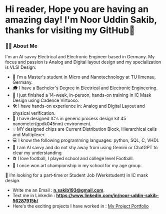 # Hi reader, Hope you are having an amazing day! I'm Noor Uddin Sakib, thanks for visiting my GitHub👋
### 👨‍💻 About Me

I'm an AI savvy Electrical and Electronic Engineer based in Germany. My focus and passion is Analog and Digital layout design and my specialization is VLSI Design.

- 🌱 I’m a Master's student in Micro and Nanotechnology at TU Ilmenau, Germany.
- 🎓 I have a Bachelor's Degree in Electrical and Electronic Engineering.
- 🚀 I just finished a 14-week, in-person, hands-on training in IC Mask Design using Cadence Virtuoso.
- 🛠️ I have hands-on experience in: Analog and Digital Layout and physical verification.
- 🔬 I have designed IC's in generic process design kit 45 nanometer(gpdk045nm) environment.
- 💡 MY designed chips are Current Distribution Block, Hierarchical cells and Multiplexer.
- 💻 I know the following programming languages: python, SQL, C, VHDL
- 🤖 I am AI savvy and do not shy away from using Gemini or ChatGPT to clear my understanding
- ⚽ I love football, I played school and college level Football.
- 🎨 I once won art championship in my school for my age group.

👯 I’m looking for a part-time or Student Job (Werkstudent) in IC mask design.

- Write me an Email : **n.sakib193@gmail.com**.
- Text me in Linkedin : **https://www.linkedin.com/in/noor-uddin-sakib-56287915b/**
- Here's the exciting projects I have worked in : [My Project Portfolio](./VLSI/)
